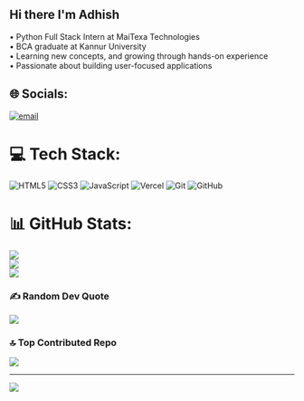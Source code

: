 ## Hi there I'm Adhish

 •  Python Full Stack Intern at MaiTexa Technologies<br/>
 •  BCA graduate at Kannur University<br/>
 •  Learning new concepts, and growing through hands-on experience<br/>
 •  Passionate about building user-focused applications



## 🌐 Socials:
[![email](https://img.shields.io/badge/Email-D14836?logo=gmail&logoColor=white)](mailto:adhishullasan@gmail.com) 

# 💻 Tech Stack:
![HTML5](https://img.shields.io/badge/html5-%23E34F26.svg?style=flat-square&logo=html5&logoColor=white) ![CSS3](https://img.shields.io/badge/css3-%231572B6.svg?style=flat-square&logo=css3&logoColor=white) ![JavaScript](https://img.shields.io/badge/javascript-%23323330.svg?style=flat-square&logo=javascript&logoColor=%23F7DF1E) ![Vercel](https://img.shields.io/badge/vercel-%23000000.svg?style=flat-square&logo=vercel&logoColor=white) ![Git](https://img.shields.io/badge/git-%23F05033.svg?style=flat-square&logo=git&logoColor=white) ![GitHub](https://img.shields.io/badge/github-%23121011.svg?style=flat-square&logo=github&logoColor=white)
# 📊 GitHub Stats:
![](https://github-readme-stats.vercel.app/api?username=Adhish-Ullasan&theme=github_dark_dimmed&hide_border=true&include_all_commits=false&count_private=false)<br/>
![](https://nirzak-streak-stats.vercel.app/?user=Adhish-Ullasan&theme=github_dark_dimmed&hide_border=true)<br/>
![](https://github-readme-stats.vercel.app/api/top-langs/?username=Adhish-Ullasan&theme=github_dark_dimmed&hide_border=true&include_all_commits=false&count_private=false&layout=compact)

### ✍️ Random Dev Quote
![](https://quotes-github-readme.vercel.app/api?type=horizontal&theme=dark)

### 🔝 Top Contributed Repo
![](https://github-contributor-stats.vercel.app/api?username=Adhish-Ullasan&limit=5&theme=dark&combine_all_yearly_contributions=true)

---
[![](https://visitcount.itsvg.in/api?id=Adhish-Ullasan&icon=0&color=0)](https://visitcount.itsvg.in)

<!-- Proudly created with GPRM ( https://gprm.itsvg.in ) -->
